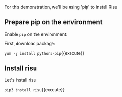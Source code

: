 For this demonstration, we'll be using 'pip' to install Risu

## Prepare pip on the environment

Enable `pip` on the environment:

First, download package:

`yum -y install python3-pip`{{execute}}

## Install risu

Let's install risu

`pip3 install risu`{{execute}}
